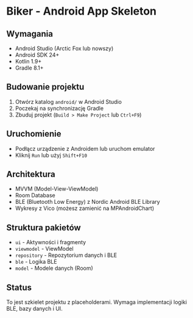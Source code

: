 # Biker - Android App Skeleton

## Wymagania
- Android Studio (Arctic Fox lub nowszy)
- Android SDK 24+
- Kotlin 1.9+
- Gradle 8.1+

## Budowanie projektu
1. Otwórz katalog `android/` w Android Studio
2. Poczekaj na synchronizację Gradle
3. Zbuduj projekt (`Build > Make Project` lub `Ctrl+F9`)

## Uruchomienie
- Podłącz urządzenie z Androidem lub uruchom emulator
- Kliknij `Run` lub użyj `Shift+F10`

## Architektura
- MVVM (Model-View-ViewModel)
- Room Database
- BLE (Bluetooth Low Energy) z Nordic Android BLE Library
- Wykresy z Vico (możesz zamienić na MPAndroidChart)

## Struktura pakietów
- `ui` - Aktywności i fragmenty
- `viewmodel` - ViewModel
- `repository` - Repozytorium danych i BLE
- `ble` - Logika BLE
- `model` - Modele danych (Room)

## Status
To jest szkielet projektu z placeholderami. Wymaga implementacji logiki BLE, bazy danych i UI.